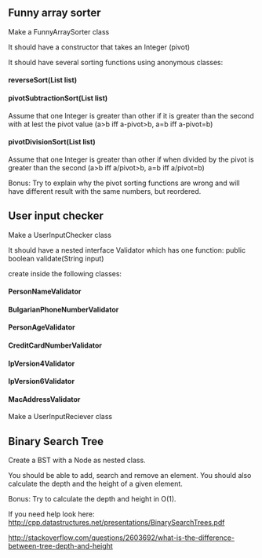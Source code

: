 ## Funny array sorter

Make a FunnyArraySorter class

It should have a constructor that takes an Integer (pivot)

It should have several sorting functions using anonymous classes:
#### reverseSort(List<Integer> list)

#### pivotSubtractionSort(List<Integer> list)

Assume that one Integer is greater than other if it is greater than the second with at lest the pivot value (a>b iff a-pivot>b, a=b iff a-pivot=b)

#### pivotDivisionSort(List<Integer> list)
Assume that one Integer is greater than other if when divided by the pivot is greater than the second (a>b iff a/pivot>b, a=b iff a/pivot=b)


Bonus: Try to explain why the pivot sorting functions are wrong and will have different result with the same numbers, but reordered.


## User input checker

Make a UserInputChecker class

It should have a nested interface Validator which has one function:
	public boolean validate(String input)

create inside the following classes:

#### PersonNameValidator
#### BulgarianPhoneNumberValidator
#### PersonAgeValidator
#### CreditCardNumberValidator
#### IpVersion4Validator
#### IpVersion6Validator
#### MacAddressValidator

Make a UserInputReciever class

## Binary Search Tree

Create a BST with a Node as nested class.

You should be able to add, search and remove an element.
You should also calculate the depth and the height of a given element.

Bonus: Try to calculate the depth and height in O(1).

If you need help look here: 
http://cpp.datastructures.net/presentations/BinarySearchTrees.pdf

http://stackoverflow.com/questions/2603692/what-is-the-difference-between-tree-depth-and-height
